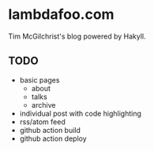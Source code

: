 lambdafoo.com
==========

Tim McGilchrist's blog powered by Hakyll.

TODO
----------

 * basic pages
   * about
   * talks
   * archive
 * individual post with code highlighting
 * rss/atom feed
 * github action build
 * github action deploy
